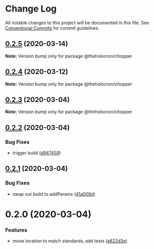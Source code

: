 # Change Log

All notable changes to this project will be documented in this file.
See [Conventional Commits](https://conventionalcommits.org) for commit guidelines.

## [0.2.5](https://github.com/the-holocron/astromech/compare/@theholocron/chopper@0.2.4...@theholocron/chopper@0.2.5) (2020-03-14)

**Note:** Version bump only for package @theholocron/chopper





## [0.2.4](https://github.com/the-holocron/astromech/compare/@theholocron/chopper@0.2.3...@theholocron/chopper@0.2.4) (2020-03-12)

**Note:** Version bump only for package @theholocron/chopper





## [0.2.3](https://github.com/the-holocron/astromech/compare/@theholocron/chopper@0.2.2...@theholocron/chopper@0.2.3) (2020-03-04)

**Note:** Version bump only for package @theholocron/chopper





## [0.2.2](https://github.com/the-holocron/astromech/compare/@theholocron/chopper@0.2.1...@theholocron/chopper@0.2.2) (2020-03-04)


### Bug Fixes

* trigger build ([d947459](https://github.com/the-holocron/astromech/commit/d9474595a0267930dbcbe0d194e79e490f5a0e50))





## [0.2.1](https://github.com/the-holocron/astromech/compare/@theholocron/chopper@0.2.0...@theholocron/chopper@0.2.1) (2020-03-04)


### Bug Fixes

* swap out build to addParams ([41a009d](https://github.com/the-holocron/astromech/commit/41a009d9714f9f450bbec69dee44498b4ce52939))





# 0.2.0 (2020-03-04)


### Features

* move location to match standards, add tests ([a822d3e](https://github.com/the-holocron/astromech/commit/a822d3ecbccfd8fe3ff45d2505547b0d338c5a46))
